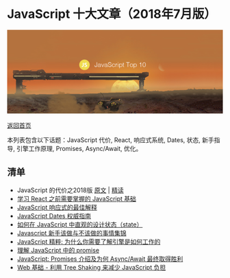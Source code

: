 # JavaScript 十大文章（2018年7月版）

![](./img/201808.png )

[返回首页](https://github.com/hijiangtao/javascript-articles-monthly)

本列表包含以下话题：JavaScript 代价, React, 响应式系统, Dates, 状态, 新手指导, 引擎工作原理, Promises, Async/Await, 优化。

## 清单

* JavaScript 的代价之2018版 [原文](https://medium.com/@addyosmani/the-cost-of-javascript-in-2018-7d8950fbb5d4) | [精读](https://zhuanlan.zhihu.com/p/41292532)
* [学习 React 之前需要掌握的 JavaScript 基础](https://www.robinwieruch.de/javascript-fundamentals-react-requirements)
* [JavaScript 响应式的最佳解释](https://medium.com/vue-mastery/the-best-explanation-of-javascript-reactivity-fea6112dd80d)
* [JavaScript Dates 权威指南](https://flaviocopes.com/javascript-dates)
* [如何在 JavaScript 中直观的设计状态（state）](https://medium.freecodecamp.org/how-to-visually-design-state-in-javascript-3a6a1aadab2b)
* [Javascript 新手该做与不该做的事情集锦](https://dev.to/jsguru_io/dos-and-donts-for-javascript-newbies--5dkl)
* [JavaScript 精粹: 为什么你需要了解引擎是如何工作的](https://medium.freecodecamp.org/javascript-essentials-why-you-should-know-how-the-engine-works-c2cc0d321553)
* [理解 JavaScript 中的 promise](https://hackernoon.com/understanding-promises-in-javascript-13d99df067c1)
* [JavaScript: Promises 介绍及为何 Async/Await 最终取得胜利](https://dev.to/nickparsons/javascript-promises-and-why-asyncawait-wins-the-battle-1g8a)
* [Web 基础 - 利用 Tree Shaking 来减少 JavaScript 负担](https://developers.google.com/web/fundamentals/performance/optimizing-javascript/tree-shaking)


